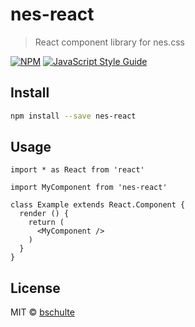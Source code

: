 # nes-react

> React component library for nes.css

[![NPM](https://img.shields.io/npm/v/nes-react.svg)](https://www.npmjs.com/package/nes-react) [![JavaScript Style Guide](https://img.shields.io/badge/code_style-standard-brightgreen.svg)](https://standardjs.com)

## Install

```bash
npm install --save nes-react
```

## Usage

```tsx
import * as React from 'react'

import MyComponent from 'nes-react'

class Example extends React.Component {
  render () {
    return (
      <MyComponent />
    )
  }
}
```

## License

MIT © [bschulte](https://github.com/bschulte)
